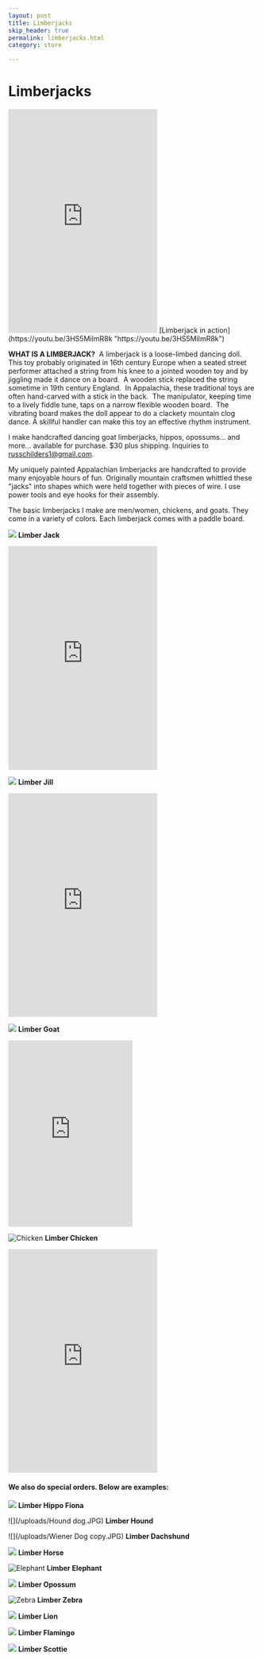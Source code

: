 ```yaml
---
layout: post
title: Limberjacks
skip_header: true
permalink: limberjacks.html
category: store

---
```

# Limberjacks

<iframe width="300" height="450" src="https://www.youtube.com/embed/3HS5MiImR8k?rel=0" frameborder="0" allow="accelerometer; autoplay; encrypted-media; gyroscope; picture-in-picture" allowfullscreen></iframe> [Limberjack in action](https://youtu.be/3HS5MiImR8k "https://youtu.be/3HS5MiImR8k")

**WHAT IS A LIMBERJACK?**  A limberjack is a loose-limbed dancing doll.  This toy probably originated in 16th century Europe when a seated street performer attached a string from his knee to a jointed wooden toy and by jiggling made it dance on a board.  A wooden stick replaced the string sometime in 19th century England.  In Appalachia, these traditional toys are often hand-carved with a stick in the back.  The manipulator, keeping time to a lively fiddle tune, taps on a narrow flexible wooden board.  The vibrating board makes the doll appear to do a clackety mountain clog dance. A skillful handler can make this toy an effective rhythm instrument.

I make handcrafted dancing goat limberjacks, hippos, opossums... and more... available for purchase. $30 plus shipping. Inquiries to [russchilders1@gmail.com](mailto:russchilders1@gmail.com).

My uniquely painted Appalachian limberjacks are handcrafted to provide many enjoyable hours of fun.  Originally mountain craftsmen whittled these "jacks" into shapes which were held together with pieces of wire. I use power tools and eye hooks for their assembly.

The basic limberjacks I make are men/women, chickens, and goats.  They come in a variety of colors. Each limberjack comes with a paddle board.

![](/uploads/IMG_6874.jpg)  **Limber Jack**

<iframe width="300" height="450" src="https://www.youtube.com/embed/MZBEx9SNZSM?rel=0" frameborder="0" allow="accelerometer; autoplay; encrypted-media; gyroscope; picture-in-picture" allowfullscreen></iframe>

 

![](/uploads/IMG_7469.jpg)  **Limber Jill**

<iframe width="300" height="450" src="https://www.youtube.com/embed/ik_QbUFqFIg?rel=0" frameborder="0" allow="accelerometer; autoplay; encrypted-media; gyroscope; picture-in-picture" allowfullscreen></iframe>

![](/uploads/IMG_7024-1.jpg) **Limber Goat**

<iframe width="250" height="375" src="https://www.youtube.com/embed/FV0MSEDPPV4?rel=0" frameborder="0" allow="accelerometer; autoplay; encrypted-media; gyroscope; picture-in-picture" allowfullscreen></iframe>

![Chicken](uploads/chicken-limberjack-small.jpg)  **Limber Chicken**

<iframe width="300" height="450" src="https://www.youtube.com/embed/jaZgVPZxEpw?rel=0" frameborder="0" allow="accelerometer; autoplay; encrypted-media; gyroscope; picture-in-picture" allowfullscreen></iframe>

#### **We also do special orders.  Below are examples:**

![](/uploads/Hippo.JPG) **Limber Hippo Fiona**

![](/uploads/Hound dog.JPG) **Limber Hound**

![](/uploads/Wiener Dog copy.JPG) **Limber Dachshund**

![](/uploads/Horse.JPG) **Limber Horse**

![Elephant](uploads/elephant-limberjack-small.jpg) **Limber Elephant**

![](/uploads/Opossum.JPG) **Limber Opossum**

![Zebra](uploads/zebra-limberjack-small.jpg) **Limber Zebra**

![](/uploads/Lion.jpg) **Limber Lion**

![](/uploads/Flamingo.JPG) **Limber Flamingo**

![](/uploads/Scotty.JPG) **Limber Scottie**